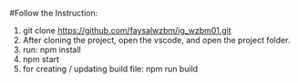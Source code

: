 #Follow the Instruction:
1. git clone https://github.com/faysalwzbm/ig_wzbm01.git
2. After cloning the project, open the vscode, and open the project folder.
3. run: npm install
4. npm start
5. for creating / updating build file: npm run build 